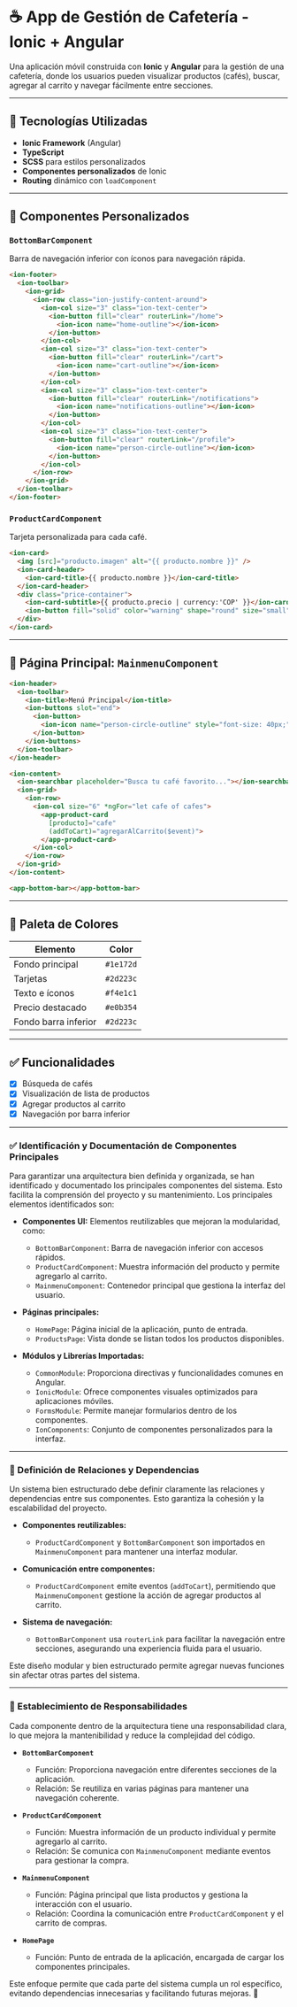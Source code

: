
# ☕ App de Gestión de Cafetería - Ionic + Angular

Una aplicación móvil construida con **Ionic** y **Angular** para la gestión de una cafetería, donde los usuarios pueden visualizar productos (cafés), buscar, agregar al carrito y navegar fácilmente entre secciones.


---

## 🚀 Tecnologías Utilizadas

- **Ionic Framework** (Angular)
- **TypeScript**
- **SCSS** para estilos personalizados
- **Componentes personalizados** de Ionic
- **Routing** dinámico con `loadComponent`

---

## 🧩 Componentes Personalizados

### `BottomBarComponent`
Barra de navegación inferior con íconos para navegación rápida.

```html
<ion-footer>
  <ion-toolbar>
    <ion-grid>
      <ion-row class="ion-justify-content-around">
        <ion-col size="3" class="ion-text-center">
          <ion-button fill="clear" routerLink="/home">
            <ion-icon name="home-outline"></ion-icon>
          </ion-button>
        </ion-col>
        <ion-col size="3" class="ion-text-center">
          <ion-button fill="clear" routerLink="/cart">
            <ion-icon name="cart-outline"></ion-icon>
          </ion-button>
        </ion-col>
        <ion-col size="3" class="ion-text-center">
          <ion-button fill="clear" routerLink="/notifications">
            <ion-icon name="notifications-outline"></ion-icon>
          </ion-button>
        </ion-col>
        <ion-col size="3" class="ion-text-center">
          <ion-button fill="clear" routerLink="/profile">
            <ion-icon name="person-circle-outline"></ion-icon>
          </ion-button>
        </ion-col>
      </ion-row>
    </ion-grid>
  </ion-toolbar>
</ion-footer>
```

### `ProductCardComponent`
Tarjeta personalizada para cada café.

```html
<ion-card>
  <img [src]="producto.imagen" alt="{{ producto.nombre }}" />
  <ion-card-header>
    <ion-card-title>{{ producto.nombre }}</ion-card-title>
  </ion-card-header>
  <div class="price-container">
    <ion-card-subtitle>{{ producto.precio | currency:'COP' }}</ion-card-subtitle>
    <ion-button fill="solid" color="warning" shape="round" size="small" (click)="agregarAlCarrito()">+</ion-button>
  </div>
</ion-card>
```

---

## 🧠 Página Principal: `MainmenuComponent`

```html
<ion-header>
  <ion-toolbar>
    <ion-title>Menú Principal</ion-title>
    <ion-buttons slot="end">
      <ion-button>
        <ion-icon name="person-circle-outline" style="font-size: 40px;"></ion-icon>
      </ion-button>
    </ion-buttons>
  </ion-toolbar>
</ion-header>

<ion-content>
  <ion-searchbar placeholder="Busca tu café favorito..."></ion-searchbar>
  <ion-grid>
    <ion-row>
      <ion-col size="6" *ngFor="let cafe of cafes">
        <app-product-card 
          [producto]="cafe" 
          (addToCart)="agregarAlCarrito($event)">
        </app-product-card>
      </ion-col>
    </ion-row>
  </ion-grid>
</ion-content>

<app-bottom-bar></app-bottom-bar>
```

---


## 🎨 Paleta de Colores

| Elemento              | Color         |
|-----------------------|---------------|
| Fondo principal       | `#1e172d`     |
| Tarjetas              | `#2d223c`     |
| Texto e íconos        | `#f4e1c1`     |
| Precio destacado      | `#e0b354`     |
| Fondo barra inferior  | `#2d223c`     |

---

## ✅ Funcionalidades

- [x] Búsqueda de cafés
- [x] Visualización de lista de productos
- [x] Agregar productos al carrito
- [x] Navegación por barra inferior

---

### ✅ Identificación y Documentación de Componentes Principales  
Para garantizar una arquitectura bien definida y organizada, se han identificado y documentado los principales componentes del sistema. Esto facilita la comprensión del proyecto y su mantenimiento. Los principales elementos identificados son:  

- **Componentes UI:** Elementos reutilizables que mejoran la modularidad, como:  
  - `BottomBarComponent`: Barra de navegación inferior con accesos rápidos.  
  - `ProductCardComponent`: Muestra información del producto y permite agregarlo al carrito.  
  - `MainmenuComponent`: Contenedor principal que gestiona la interfaz del usuario.  

- **Páginas principales:**  
  - `HomePage`: Página inicial de la aplicación, punto de entrada.  
  - `ProductsPage`: Vista donde se listan todos los productos disponibles.  

- **Módulos y Librerías Importadas:**  
  - `CommonModule`: Proporciona directivas y funcionalidades comunes en Angular.  
  - `IonicModule`: Ofrece componentes visuales optimizados para aplicaciones móviles.  
  - `FormsModule`: Permite manejar formularios dentro de los componentes.  
  - `IonComponents`: Conjunto de componentes personalizados para la interfaz.  
---

### 🔄 Definición de Relaciones y Dependencias  
Un sistema bien estructurado debe definir claramente las relaciones y dependencias entre sus componentes. Esto garantiza la cohesión y la escalabilidad del proyecto.  

- **Componentes reutilizables:**  
  - `ProductCardComponent` y `BottomBarComponent` son importados en `MainmenuComponent` para mantener una interfaz modular.  

- **Comunicación entre componentes:**  
  - `ProductCardComponent` emite eventos (`addToCart`), permitiendo que `MainmenuComponent` gestione la acción de agregar productos al carrito.  

- **Sistema de navegación:**  
  - `BottomBarComponent` usa `routerLink` para facilitar la navegación entre secciones, asegurando una experiencia fluida para el usuario.  

Este diseño modular y bien estructurado permite agregar nuevas funciones sin afectar otras partes del sistema.  

---

### 🎯 Establecimiento de Responsabilidades  
Cada componente dentro de la arquitectura tiene una responsabilidad clara, lo que mejora la mantenibilidad y reduce la complejidad del código.  

- **`BottomBarComponent`**  
  - Función: Proporciona navegación entre diferentes secciones de la aplicación.  
  - Relación: Se reutiliza en varias páginas para mantener una navegación coherente.  

- **`ProductCardComponent`**  
  - Función: Muestra información de un producto individual y permite agregarlo al carrito.  
  - Relación: Se comunica con `MainmenuComponent` mediante eventos para gestionar la compra.  

- **`MainmenuComponent`**  
  - Función: Página principal que lista productos y gestiona la interacción con el usuario.  
  - Relación: Coordina la comunicación entre `ProductCardComponent` y el carrito de compras.  

- **`HomePage`**  
  - Función: Punto de entrada de la aplicación, encargada de cargar los componentes principales.  
  
Este enfoque permite que cada parte del sistema cumpla un rol específico, evitando dependencias innecesarias y facilitando futuras mejoras. 🚀
